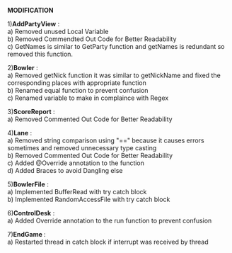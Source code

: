 <b>MODIFICATION</b>

1)<b>AddPartyView</b> : <br>
a) Removed unused Local Variable<br>
b) Removed Commendted Out Code for Better Readability<br>
c) GetNames is similar to GetParty function and getNames is redundant so removed this function.

2)<b>Bowler</b> : <br>
a) Removed getNick function it was similar to getNickName and fixed the corresponding places with appropriate function<br>
b) Renamed equal function to prevent confusion <br>
c) Renamed variable to make in complaince with Regex <br>

3)<b>ScoreReport</b> : <br>
a)  Removed Commented Out Code for Better Readability<br>

4)<b>Lane</b> : <br>
a)  Removed string comparison using "==" because it causes errors sometimes and removed unnecessary type casting<br>
b) Removed Commented Out Code for Better Readability<br>
c) Added @Override annotation to the function<br>
d) Added Braces to avoid Dangling else

5)<b>BowlerFile</b> : <br>
a) Implemented BufferRead with try catch block<br>
b) Implemented RandomAccessFile with try catch block<br>

6)<b>ControlDesk</b> : <br>
a) Added Override annotation to the run function to prevent confusion<br>

7)<b>EndGame </b> : <br>
a) Restarted thread in catch block if interrupt was received by thread<br>

